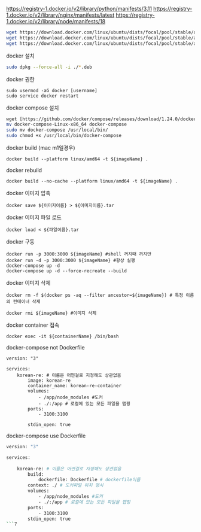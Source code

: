 
https://registry-1.docker.io/v2/library/python/manifests/3.11
https://registry-1.docker.io/v2/library/nginx/manifests/latest
https://registry-1.docker.io/v2/library/node/manifests/18

```sh
wget https://download.docker.com/linux/ubuntu/dists/focal/pool/stable/amd64/docker-ce-cli_20.10.11~3-0~ubuntu-focal_amd64.deb
wget https://download.docker.com/linux/ubuntu/dists/focal/pool/stable/amd64/containerd.io_1.4.11-1_amd64.deb
wget https://download.docker.com/linux/ubuntu/dists/focal/pool/stable/amd64/docker-ce_20.10.11~3-0~ubuntu-focal_amd64.deb
```

docker 설치
```sh
sudo dpkg --force-all -i ./*.deb
```

docker 권한
```
sudo usermod -aG docker [username]
sudo service docker restart
```

docker compose 설치
```sh
wget [https://github.com/docker/compose/releases/download/1.24.0/docker-compose-Linux-x86_64](https://github.com/docker/compose/releases/download/1.24.0/docker-compose-Linux-x86_64)
mv docker-compose-Linux-x86_64 docker-compose
sudo mv docker-compose /usr/local/bin/
sudo chmod +x /usr/local/bin/docker-compose
```

docker build (mac m1일경우)
```
docker build --platform linux/amd64 -t ${imageName} .
```

docker rebuild
```
docker build --no-cache --platform linux/amd64 -t ${imageName} .
```

docker 이미지 압축
```
docker save ${이미지이름} > ${이미지이름}.tar
```

docker 이미지 파일 로드
```
docker load < ${파일이름}.tar
```

docker 구동
```
docker run -p 3000:3000 ${imageName} #shell 꺼지때 까지만
docker run -d -p 3000:3000 ${imageName} #항상 실행
docker-compose up -d
docker-compose up -d --force-recreate --build
```

docker 이미지 삭제
```
docker rm -f $(docker ps -aq --filter ancestor=${imageName}) # 특정 이름의 컨테이너 삭제

docker rmi ${imageName} #이미지 삭제
```

docker container 접속
```
docker exec -it ${containerName} /bin/bash
```

docker-compose not Dockerfile
```
version: "3"

services:
	korean-re: # 이름은 어떤걸로 지정해도 상관없음
		image: korean-re
		container_name: korean-re-container
		volumes:
			- /app/node_modules #도커
			- ./:/app # 로컬에 있는 모든 파일을 맵핑
		ports:
			- 3100:3100
		
		stdin_open: true
```

docker-compose use Dockerfile
```sh
version: "3"

services:
	
	korean-re: # 이름은 어떤걸로 지정해도 상관없음
		build:
			dockerfile: Dockerfile # dockerfile이름
		context: ./ # 도커파일 위치 명시
		volumes:
			- /app/node_modules #도커
			- ./:/app # 로컬에 있는 모든 파일을 맵핑
		ports:
			- 3100:3100
		stdin_open: true
```7